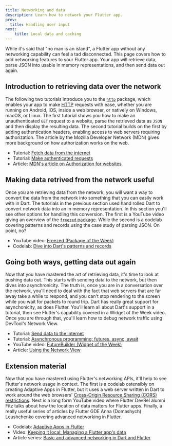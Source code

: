 ```yaml
---
title: Networking and data
description: Learn how to network your Flutter app.
prev:
  title: Handling user input
next:
    title: Local data and caching
---
```


While it's said that "no man is an island",
a Flutter app without any networking capability can feel a tad disconnected.
This page covers how to add networking features to your Flutter app.
Your app will retrieve data, parse JSON into usable in memory representations,
and then send data out again.

## Introduction to retrieving data over the network

The following two tutorials introduce you to the
[`http`][] package, which enables your app to make
[HTTP][] requests with ease, whether you are running on Android,
iOS, inside a web browser, or natively on Windows, macOS, or Linux. 
The first tutorial shows you how to make an unauthenticated `GET` request
to a website, parse the retrieved data as `JSON` and then display the resulting data.
The second tutorial builds on the first by adding authentication headers,
enabling access to web servers requiring authorization.
The article by the Mozilla Developer Network (MDN)
gives more background on how authorization works on the web.

* Tutorial: [Fetch data from the internet][]
* Tutorial: [Make authenticated requests][]
* Article: [MDN's article on Authorization for websites][]

## Making data retrived from the network useful

Once you are retrieving data from the network, you will want a way to convert the data from the network into something that you can easily work with in Dart.
The tutorials in the previous section used hand rolled Dart to convert network data into an in memory representation. 
In this section you'll see other options for handling this conversion.
The first is a YouTube video giving an overview of the [`freezed` package][]. 
While the second is a codelab covering patterns and records using the case study of parsing JSON. 
On point, no?

* YouTube video: [Freezed (Package of the Week)][]
* Codelab: [Dive into Dart's patterns and records][]

## Going both ways, getting data out again

Now that you have mastered the art of retrieving data, it's time to look at pushing data out.
This starts with sending data to the network, but then dives into asynchronicity.
The truth is, once you are in a conversation over the network, you'll need to deal with the fact that web servers that are far away take a while to respond, and you can't stop rendering to the screen while you wait for packets to round trip.
Dart has really great support for asynchonicity, as does Flutter.
You'll learn all about Dart's support in a tutorial, then see Flutter's capability covered in a Widget of the Week video.
Once you are through that, you'll learn how to debug network traffic using DevTool's Network View.


* Tutorial: [Send data to the internet][]
* Tutorial: [Asynchronous programming: futures, async, await][]
* YouTube video: [FutureBuilder (Widget of the Week)][]
* Article: [Using the Network View][]

## Extension material

Now that you have mastered using Flutter's networking APIs, it'll help to see Flutter's network usage in context.
The first is a codelab ostensibly on creating Adaptive Apps in Flutter, but it uses a web server written in Dart to work around the web browsers' [Cross-Origin Resource Sharing (CORS) restrictions][].
Next is a long form YouTube video where Flutter DevRel alumni Fitz talks about how the location of data matters for Flutter apps.
Finally, a really useful series of articles by Flutter GDE Anna (Domashych) Leushchenko covering advanced networking in Flutter.

* Codelab: [Adaptive Apps in Flutter][]
* Video: [Keeping it local: Managing a Flutter app's data][]
* Article series: [Basic and advanced networking in Dart and Flutter][]


[Adaptive Apps in Flutter]: {{site.codelabs}}/codelabs/flutter-adaptive-app
[Asynchronous programming: futures, async, await]: {{site.dart-site}}/codelabs/async-await
[Basic and advanced networking in Dart and Flutter]: {{site.medium}}/tide-engineering-team/basic-and-advanced-networking-in-dart-and-flutter-the-tide-way-part-0-introduction-33ac040a4a1c
[Cross-Origin Resource Sharing (CORS) restrictions]: https://developer.mozilla.org/en-US/docs/Web/HTTP/CORS
[Dive into Dart's patterns and records]: {{site.codelabs}}/codelabs/dart-patterns-records
[Fetch data from the internet]: {{site.url}}/cookbook/networking/fetch-data
[Freezed (Package of the Week)]: {{site.youtube-site}}/watch?v=RaThk0fiphA
[`freezed` package]: {{site.pub-pkg}}/freezed
[FutureBuilder (Widget of the Week)]: {{site.youtube-site}}/watch?v=zEdw_1B7JHY
[`http`]: {{site.pub-pkg}}/http
[HTTP]: https://developer.mozilla.org/en-US/docs/Web/HTTP/Overview
[Keeping it local: Managing a Flutter app's data]: {{site.youtube-site}}/watch?v=uCbHxLA9t9E
[Make authenticated requests]: {{site.url}/cookbook/networking/authenticated-requests
[MDN's article on Authorization for websites]: https://developer.mozilla.org/en-US/docs/Web/HTTP/Headers/Authorization
[Using the Network View]: https://docs.flutter.dev/tools/devtools/network
[Send data to the internet]: https://docs.flutter.dev/cookbook/networking/send-data